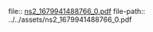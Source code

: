 file:: [ns2_1679941488766_0.pdf](../../assets/ns2_1679941488766_0.pdf)
file-path:: ../../assets/ns2_1679941488766_0.pdf
